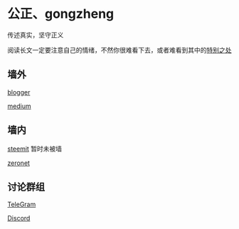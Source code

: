# 公正、gongzheng
传述真实，坚守正义

阅读长文一定要注意自己的情绪，不然你很难看下去，或者难看到其中的[特别之处](https://medium.com/@gongzhengdang/%E6%88%91%E4%BB%AC%E8%AF%A5%E7%99%BB%E5%9C%BA%E4%BA%86-911d4ebb1690)

## 墙外
[blogger](https://gongzhengdang.blogspot.com/)

[medium](https://medium.com/@gongzhengdang)
## 墙内
[steemit](https://steemit.com/@gongzhengdang) 暂时未被墙

[zeronet](http://127.0.0.1:43110/19bL8w6dqoU6vc4d7gnVmDAbDmpBvdVoxz/)

## 讨论群组
[TeleGram](https://t.me/gongzhengdang)

[Discord](https://discord.gg/XHj5tRp)
